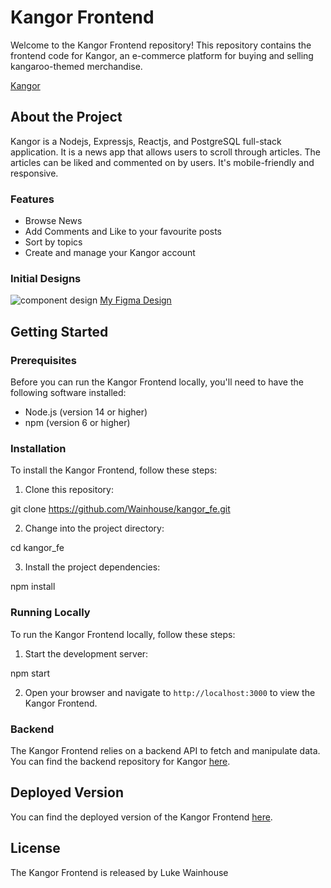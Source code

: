 # Kangor Frontend

Welcome to the Kangor Frontend repository! This repository contains the frontend code for Kangor, an e-commerce platform for buying and selling kangaroo-themed merchandise.

<a href="https://kangor.netlify.app/">Kangor</a>

## About the Project

Kangor is a Nodejs, Expressjs, Reactjs, and PostgreSQL full-stack application. It is a news app that allows
users to scroll through articles. The articles can be liked and commented on by users. It's mobile-friendly and
responsive.

### Features

- Browse News
- Add Comments and Like to your favourite posts
- Sort by topics
- Create and manage your Kangor account

### Initial Designs 

<img alt= " component design " src="https://user-images.githubusercontent.com/60632707/235324724-d033af9f-865f-4a8a-9591-78f37b02fe86.png" />
<a href="https://www.figma.com/file/4oGJfSWZBIwa4gEwWVkj8w/Kangor?node-id=0%3A1&t=kE5mb08HDithRHte-1">My Figma Design</a>


## Getting Started

### Prerequisites

Before you can run the Kangor Frontend locally, you'll need to have the following software installed:

- Node.js (version 14 or higher)
- npm (version 6 or higher)

### Installation

To install the Kangor Frontend, follow these steps:

1. Clone this repository:

git clone https://github.com/Wainhouse/kangor_fe.git

2. Change into the project directory:

cd kangor_fe

3. Install the project dependencies:

npm install

### Running Locally

To run the Kangor Frontend locally, follow these steps:

1. Start the development server:

npm start

2. Open your browser and navigate to `http://localhost:3000` to view the Kangor Frontend.

### Backend

The Kangor Frontend relies on a backend API to fetch and manipulate data. You can find the backend repository for Kangor [here](https://github.com/Wainhouse/kangor_be).

## Deployed Version

You can find the deployed version of the Kangor Frontend [here](https://kangor.netlify.app/).

## License

The Kangor Frontend is released by Luke Wainhouse
